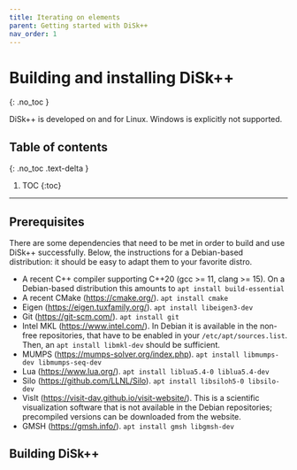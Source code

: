 ```yaml
---
title: Iterating on elements
parent: Getting started with DiSk++
nav_order: 1
---
```



# Building and installing DiSk++
{: .no_toc }

DiSk++ is developed on and for Linux. Windows is explicitly not supported.

## Table of contents
{: .no_toc .text-delta }

1. TOC
{:toc}

---

## Prerequisites
There are some dependencies that need to be met in order to build and use DiSk++
successfully. Below, the instructions for a Debian-based distribution: it should
be easy to adapt them to your favorite distro.

 * A recent C++ compiler supporting C++20 (gcc >= 11, clang >= 15). On a Debian-based distribution this amounts to `apt install build-essential`
 * A recent CMake (https://cmake.org/). `apt install cmake`
 * Eigen (https://eigen.tuxfamily.org/). `apt install libeigen3-dev`
 * Git (https://git-scm.com/). `apt install git`
 * Intel MKL (https://www.intel.com/). In Debian it is available in the non-free repositories, that have to be enabled in your `/etc/apt/sources.list`. Then, an `apt install libmkl-dev` should be sufficient.
 * MUMPS (https://mumps-solver.org/index.php). `apt install libmumps-dev libmumps-seq-dev`
 * Lua (https://www.lua.org/). `apt install liblua5.4-0 liblua5.4-dev`
 * Silo (https://github.com/LLNL/Silo). `apt install libsiloh5-0 libsilo-dev`
 * VisIt (https://visit-dav.github.io/visit-website/). This is a scientific visualization software that is not available in the Debian repositories; precompiled versions can be downloaded from the website.
 * GMSH (https://gmsh.info/). `apt install gmsh libgmsh-dev`
 

## Building DiSk++
